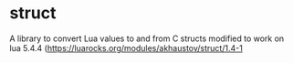 # struct
A library to convert Lua values to and from C structs modified to work on lua 5.4.4 (https://luarocks.org/modules/akhaustov/struct/1.4-1
